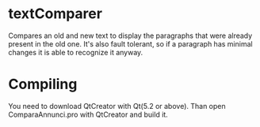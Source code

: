 textComparer
============

Compares an old and new text to display the paragraphs that were already present in the old one. It's also fault tolerant, so if a paragraph has minimal changes it is able to recognize it anyway. 


Compiling
============
You need to download QtCreator with Qt(5.2 or above). Than open ComparaAnnunci.pro with QtCreator and build it.
